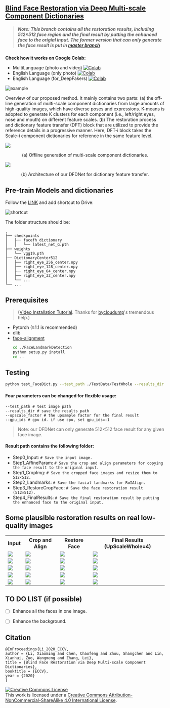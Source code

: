 ## [Blind Face Restoration via Deep Multi-scale Component Dictionaries](https://arxiv.org/pdf/2008.00418.pdf)

>##### __Note: This branch contains all the restoration results, including 512×512 face region and the final result by putting the enhanced face to the origial input. The former version that can only generate the face result is put in [master branch](https://github.com/csxmli2016/DFDNet/tree/master)__ 

**Check how it works on Google Colab:**
- MultiLanguage (photo and video) [![Colab](https://camo.githubusercontent.com/52feade06f2fecbf006889a904d221e6a730c194/68747470733a2f2f636f6c61622e72657365617263682e676f6f676c652e636f6d2f6173736574732f636f6c61622d62616467652e737667)](https://colab.research.google.com/github/tg-bomze/DFDNet/blob/whole/DFDNet_Colab.ipynb)
- English Language (only photo) [![Colab](https://camo.githubusercontent.com/52feade06f2fecbf006889a904d221e6a730c194/68747470733a2f2f636f6c61622e72657365617263682e676f6f676c652e636f6d2f6173736574732f636f6c61622d62616467652e737667)](https://colab.research.google.com/github/tg-bomze/DFDNet/blob/whole/DFDNet_Colab_Eng.ipynb)
- English Language (for_DeepFakers) [![Colab](https://camo.githubusercontent.com/52feade06f2fecbf006889a904d221e6a730c194/68747470733a2f2f636f6c61622e72657365617263682e676f6f676c652e636f6d2f6173736574732f636f6c61622d62616467652e737667)](https://colab.research.google.com/github/tg-bomze/DFDNet/blob/whole/DFDNet_Colab_for_DeepFakers.ipynb)

![example](example.JPG)

<p>
Overview of our proposed method. It mainly contains two parts: (a) the off-line generation of multi-scale component dictionaries from large amounts of high-quality images, which have diverse poses and expressions. K-means is adopted to generate K clusters for each component (i.e., left/right eyes, nose and mouth) on different feature scales. (b) The restoration process and dictionary feature transfer (DFT) block that are utilized to provide the reference details in a progressive manner. Here, DFT-i block takes the Scale-i component dictionaries for reference in the same feature level.
</p>  
    

<img src="./Imgs/pipeline_a.png">
<p align="center">(a) Offline generation of multi-scale component dictionaries.</p>
<img src="./Imgs/pipeline_b.png">
<p align="center">(b) Architecture of our DFDNet for dictionary feature transfer.</p>


## Pre-train Models and dictionaries
Follow the [LINK](https://drive.google.com/drive/folders/1bayYIUMCSGmoFPyd4Uu2Uwn347RW-vl5?usp=sharing) and add shortcut to Drive:

![shortcut](shortcut.JPG)

The folder structure should be:
    
    .
    ├── checkpoints                    
    │   ├── facefh_dictionary                  
    │   │   └── latest_net_G.pth   
    ├── weights
    │   └── vgg19.pth
    ├── DictionaryCenter512
    │   ├── right_eye_256_center.npy
    │   ├── right_eye_128_center.npy
    │   ├── right_eye_64_center.npy
    │   ├── right_eye_32_center.npy
    │   └── ...
    └── ...

## Prerequisites 
>([Video Installation Tutorial](https://www.youtube.com/watch?v=OTqGYMSKGF4). Thanks for [bycloudump](https://www.youtube.com/channel/UCfg9ux4m8P0YDITTPptrmLg)'s tremendous help.)
- Pytorch (≥1.1 is recommended)
- dlib
- [face-alignment](https://github.com/1adrianb/face-alignment)
    ```bash
    cd ./FaceLandmarkDetection
    python setup.py install
    cd ..
    ```
    

## Testing
```bash
python test_FaceDict.py --test_path ./TestData/TestWhole --results_dir ./Results/TestWholeResults --upscale_factor 4 --gpu_ids 0 
```
#### __Four parameters can be changed for flexible usage:__
```
--test_path # test image path
--results_dir # save the results path
--upscale_factor # the upsample factor for the final result
--gpu_ids # gpu id. if use cpu, set gpu_ids=-1
```

>Note: our DFDNet can only generate 512&times;512 face result for any given face image.

#### __Result path contains the following folder:__
- Step0_Input: ```# Save the input image.```
- Step1_AffineParam: ```# Save the crop and align parameters for copying the face result to the original input.```
- Step1_CropImg: ```# Save the cropped face images and resize them to 512×512.```
- Step2_Landmarks: ```# Save the facial landmarks for RoIAlign.```
- Step3_RestoreCropFace: ```# Save the face restoration result (512×512).```
- Step4_FinalResults: ```# Save the final restoration result by putting the enhanced face to the original input.```

## Some plausible restoration results on real low-quality images

 <table  style="float:center" width=100%>
 <tr>
  <th><B>Input</B></th><th><B>Crop and Align</B></th><th><B>Restore Face</B></th><th><B>Final Results (UpScaleWhole=4)</B></th>
 </tr>
  <tr>
  <td>
  <img src='./Imgs/RealLR/n000056_0060_01.png'>
  </td>
  <td>
  <img src='./Imgs/RealLR/n000056_0060_01.png'>
  </td>
  <td>
   <img src='./Imgs/ShowResults/n000056_0060_01.png'>
  </td>
  <td>
   <img src='./Imgs/ShowResults/n000056_0060_01.png'>
  </td>
 </tr>
  <tr>
  <td>
  <img src='./Imgs/RealLR/n000184_0094_01.png'>
  </td>
  <td>
  <img src='./Imgs/RealLR/n000184_0094_01.png'>
  </td>
  <td>
   <img src='./Imgs/ShowResults/n000184_0094_01.png'>
  </td>
  <td>
   <img src='./Imgs/ShowResults/n000184_0094_01.png'>
  </td>
 </tr>
 <tr>
  <td>
  <img src='./Imgs/Whole/test1_0.jpg'>
  </td>
  <td>
   <img src='./Imgs/Whole/test1_1.jpg'>
  </td>
    <td>
   <img src='./Imgs/Whole/test1_2.jpg'>
  </td>
    <td>
   <img src='./Imgs/Whole/test1_3.jpg'>
  </td>
 </tr>
 <tr>
  <td>
  <img src='./Imgs/Whole/test2_0.jpg'>
  </td>
  <td>
   <img src='./Imgs/Whole/test2_1.jpg'>
  </td>
    <td>
   <img src='./Imgs/Whole/test2_2.jpg'>
  </td>
    <td>
   <img src='./Imgs/Whole/test2_3.jpg'>
  </td>
 </tr>
 <tr>
  <td>
  <img src='./Imgs/Whole/test5_0.jpg'>
  </td>
  <td>
   <img src='./Imgs/Whole/test5_1.jpg'>
  </td>
    <td>
   <img src='./Imgs/Whole/test5_2.jpg'>
  </td>
    <td>
   <img src='./Imgs/Whole/test5_3.jpg'>
  </td>
 </tr>
  
 </table>

## TO DO LIST (if possible)
- [ ] Enhance all the faces in one image.
- [ ] Enhance the background.


## Citation

```
@InProceedings{Li_2020_ECCV,
author = {Li, Xiaoming and Chen, Chaofeng and Zhou, Shangchen and Lin, Xianhui, Zuo, Wangmeng and Zhang, Lei},
title = {Blind Face Restoration via Deep Multi-scale Component Dictionaries},
booktitle = {ECCV},
year = {2020}
}
```

<a rel="license" href="http://creativecommons.org/licenses/by-nc-sa/4.0/"><img alt="Creative Commons License" style="border-width:0" src="https://i.creativecommons.org/l/by-nc-sa/4.0/88x31.png" /></a><br />This work is licensed under a <a rel="license" href="http://creativecommons.org/licenses/by-nc-sa/4.0/">Creative Commons Attribution-NonCommercial-ShareAlike 4.0 International License</a>.

